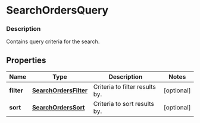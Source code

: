 
# SearchOrdersQuery

### Description

Contains query criteria for the search.

## Properties
Name | Type | Description | Notes
------------ | ------------- | ------------- | -------------
**filter** | [**SearchOrdersFilter**](SearchOrdersFilter.md) | Criteria to filter results by. |  [optional]
**sort** | [**SearchOrdersSort**](SearchOrdersSort.md) | Criteria to sort results by. |  [optional]



